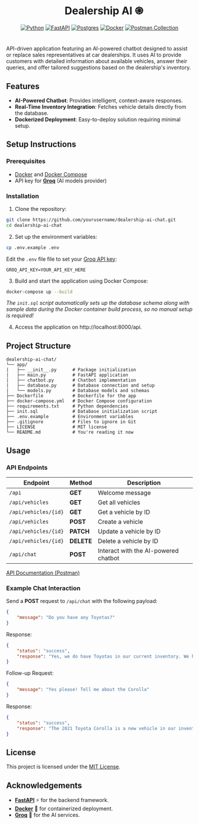 <div id="user-content-toc">
  <ul align="center" style="list-style: none;">
    <summary>
      <h1 align="center"> Dealership AI ֎</h1>
    </summary>
  </ul>
</div>
<div align="center">
   <a href="https://www.python.org/" target="_blank"><img src="https://img.shields.io/badge/Python-3.13-3776AB?logo=python&logoColor=fff" alt="Python" /></a>
   <a href="https://fastapi.tiangolo.com/" target="_blank"><img src="https://img.shields.io/badge/FastAPI-009485.svg?logo=fastapi&logoColor=white" alt="FastAPI" /></a>
   <a href="https://www.postgresql.org/" target="_blank"><img src="https://img.shields.io/badge/Postgres-17-316192?logo=postgresql&logoColor=white" alt="Postgres" /></a>
   <a href="https://www.docker.com/" target="_blank"><img src="https://img.shields.io/badge/Docker-2496ED?logo=docker&logoColor=fff" alt="Docker" /></a>
   <a href="https://documenter.getpostman.com/view/10146128/2sAYBUDCCW" target="_blank"><img src="https://img.shields.io/badge/Postman-Collection-orange?logo=postman" alt="Postman Collection" /></a>
</div>
<h1></h1>

API-driven application featuring an AI-powered chatbot designed to assist or replace sales representatives at car dealerships. It uses AI to provide customers with detailed information about available vehicles, answer their queries, and offer tailored suggestions based on the dealership's inventory.

## Features

- **AI-Powered Chatbot**: Provides intelligent, context-aware responses.
- **Real-Time Inventory Integration**: Fetches vehicle details directly from the database.
- **Dockerized Deployment**: Easy-to-deploy solution requiring minimal setup.

## Setup Instructions

### Prerequisites
- [Docker](https://docs.docker.com/get-started/get-docker/) and [Docker Compose](https://docs.docker.com/compose/)
- API key for [**Groq**](https://console.groq.com/docs/overview) (AI models provider)

### Installation
1. Clone the repository:
```bash
git clone https://github.com/yourusername/dealership-ai-chat.git
cd dealership-ai-chat
```

2. Set up the environment variables:
```bash
cp .env.example .env
```
Edit the `.env` file file to set your [Groq API key](https://console.groq.com/docs/overview):
```
GROQ_API_KEY=YOUR_API_KEY_HERE
```
3. Build and start the application using Docker Compose:
```bash
docker-compose up --build 
```
_The `init.sql` script automatically sets up the database schema along with sample data during the Docker container build process, so no manual setup is required!_

4. Access the application on http://localhost:8000/api.

## Project Structure
```
dealership-ai-chat/
└── app/
|   ├── __init__.py      # Package initialization
|   ├── main.py          # FastAPI application
|   ├── chatbot.py       # Chatbot implementation
|   ├── database.py      # Database connection and setup
|   └── models.py        # Database models and schemas
├── Dockerfile           # Dockerfile for the app
├── docker-compose.yml   # Docker Compose configuration
├── requirements.txt     # Python dependencies
├── init.sql             # Database initialization script
├── .env.example         # Environment variables
├── .gitignore           # Files to ignore in Git
├── LICENSE              # MIT license
└── README.md            # You're reading it now
```

## Usage
### API Endpoints

Endpoint | Method | Description
--- | --- | ---
`/api` | **GET** | 	Welcome message
`/api/vehicles` | **GET** | 	Get all vehicles
`/api/vehicles/{id}` | **GET** | 	Get a vehicle by ID
`/api/vehicles` | **POST** | 	Create a vehicle
`/api/vehicles/{id}` | **PATCH** | 	Update a vehicle by ID
`/api/vehicles/{id}` | **DELETE** | 	Delete a vehicle by ID
`/api/chat` | **POST** | 	Interact with the AI-powered chatbot

[API Documentation (Postman)](https://documenter.getpostman.com/view/10146128/2sAYBUDCCW)

### Example Chat Interaction
Send a **POST** request to `/api/chat` with the following payload:
```json
{
    "message": "Do you have any Toyotas?"
}
```
Response:
```json
{
    "status": "success",
    "response": "Yes, we do have Toyotas in our current inventory. We have a new 2021 Toyota Corolla available at a price of $20,000.0. Would you like more information on this vehicle or would you like to explore other options as well?"
}
```
Follow-up Request:
```json
{
    "message": "Yes please! Tell me about the Corolla"
}
```
Response:
```json
{
    "status": "success",
    "response": "The 2021 Toyota Corolla is a new vehicle in our inventory, and it's priced at $20,000. This compact sedan is known for its reliability, fuel efficiency, and comfortable ride. It comes with a variety of standard features, including a 7-inch touchscreen infotainment system, Android Auto and Apple CarPlay compatibility, and automatic climate control. The Corolla also offers a hybrid version if you're interested in increased fuel efficiency. Overall, the Toyota Corolla is a great option for those looking for a dependable and well-equipped sedan. Let me know if you'd like to schedule a test drive or if you have any questions about financing options."
}
```

## License

This project is licensed under the [MIT License](LICENSE).

## Acknowledgements

- [**FastAPI**](https://fastapi.tiangolo.com/) ⚡ for the backend framework.
- [**Docker**](https://www.docker.com/) 🐳 for containerized deployment.
- [**Groq**](https://groq.com/) 🧠 for the AI services.
